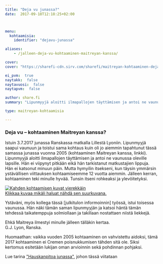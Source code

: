 ```yaml
---
title: "Deja vu junassa?"
date:  2017-09-18T12:18:25+02:00



menu:
  kohtaamisia:
    identifier: "dejavu-junassa"

aliases:
    - /jalleen-deja-vu-kohtaaminen-maitreyan-kanssa/

cover:
cover: "https://sharefi-cdn.sirv.com/sharefi/maitreyan-kohtaaminen-dejavu-junassa-2017-09.jpg"

ei_pvm:  true
naytakk:  false
naytavuosi:  false
naytapvm:  false

author: share.fi
summary: "Lipunmyyjä aloitti ilmapallojen täyttämisen ja antoi ne vaunussa oleville lapsille. – – hymyilin itsekseni, kun täysin ymmärsin ystävällisen viittauksen kohtaamiseemme 12 vuotta aiemmin."

type: maitreyan-kohtaamisia

---
```

<h3>Deja vu – kohtaaminen Maitreyan kanssa?</h3>

<p>Istuin 3.7.2017 junassa Ranskassa matkalla Lillestä Lyoniin. Lipunmyyjä saapui vaunuun ja toistui sama kohtaus kuin oli jo aiemmin tapahtunut tässä samassa junassa vuonna 2005 (kohtaaminen Maitreyan kanssa, linkki). Lipunmyyjä aloitti ilmapallojen täyttämisen ja antoi ne vaunussa oleville lapsille. Hän ei viipynyt pitkään eikä hän tarkistanut matkustajien lippuja. Hän ei katsonut minuun päin. Mutta hymyilin itsekseni, kun täysin ymmärsin ystävällisen viittauksen kohtaamiseemme 12 vuotta aiemmin. Jälleen kerran, kohtaaminen teki minulle hyvää. Tunsin itseni rohkeaksi ja ylevöitetyksi.</p>
<a target="_blank" href="https://sharefi-cdn.sirv.com/sharefi/maitreyan-kohtaaminen-deja_vu-junassa-kaksoiskuva.jpg"><img src="https://sharefi-cdn.sirv.com/sharefi/maitreyan-kohtaaminen-deja_vu-junassa-kaksoiskuva.jpg"  alt="Kahden kohtaamisen kuvat vierekkäin" /><br />Klikkaa kuvaa mikäli haluat nähdä sen suurkuvana.</a>
<p>Ystäväni, myös kollega tässä [julkitulon informoinnin] työssä, istui toisessa vaunussa. Hän näki tämän saman lipunmyyjän ja katsoi häntä tämän tehdessä taikatemppuja solmiollaan ja takillaan nostattaen niistä liekkejä.</p>
<p>Ehkä Maitreya ilmestyi minulle jälleen tälläkin kertaa.<br />
G.J. Lyon, Ranska.</p>
<p>Huomaathan: vaikka vuoden 2005 kohtaaminen on vahvistettu aidoksi, tämä 2017 kohtaaminen ei Cremen poisnukkumisen tähden sitä ole. Siksi kertomus esitetään lukijan oman arvioinnin sekä pohdinnan pohjaksi.</p>
<p>Lue tarina <a href="/maitreya/kohtaamisia/hauskanpitoa-junassa/" >"Hauskanpitoa junassa"</a>, johon tässä viitataan </p>